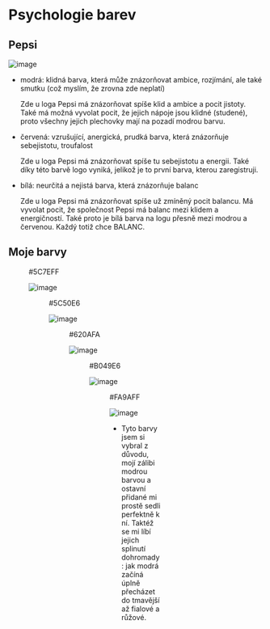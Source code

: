 # Psychologie barev
## Pepsi

![image](https://cz3.staticac.cz/foto/compressor/2/8/282bc9c471d70779fa07cf7ccdfc5572.jpg)

- modrá: klidná barva, která může znázorňovat ambice, rozjímání, ale také smutku (což myslím, že zrovna zde neplatí)

  Zde u loga Pepsi má znázorňovat spíše klid a ambice a pocit jistoty. Také má možná vyvolat pocit, že jejich nápoje jsou klidné (studené), proto všechny jejich plechovky mají na pozadí modrou barvu.
- červená: vzrušující, anergická, prudká barva, která znázorňuje sebejistotu, troufalost

  Zde u loga Pepsi má znázorňovat spíše tu sebejistotu a energii. Také díky této barvě logo vyniká, jelikož je to první barva, kterou zaregistruji.
- bílá: neurčitá a nejistá barva, která znázorňuje balanc

  Zde u loga Pepsi má znázorňovat spíše už zmíněný pocit balancu. Má vyvolat pocit, že společnost Pepsi má balanc mezi klidem a energičností. Také proto je bílá barva na logu přesně mezi modrou a červenou. Každý totiž chce BALANC.

## Moje barvy
<figure> #5C7EFF

![image](https://www.colorhexa.com/5ca7ff.png) 
<figure> #5C50E6
  
![image](https://www.colorhexa.com/5c50e6.png)
<figure> #620AFA

![image](https://www.colorhexa.com/620afa.png)
<figure> #B049E6

![image](https://www.colorhexa.com/b049e6.png)
<figure> #FA9AFF

![image](https://www.colorhexa.com/fa9aff.png)

- Tyto barvy jsem si vybral z důvodu, mojí zálibi modrou barvou a ostavní přidané mi prostě sedli perfektně k ní. Taktéž se mi líbí jejich splinutí dohromady : jak modrá začíná úplně přecházet do tmavější až fialové a růžové.
